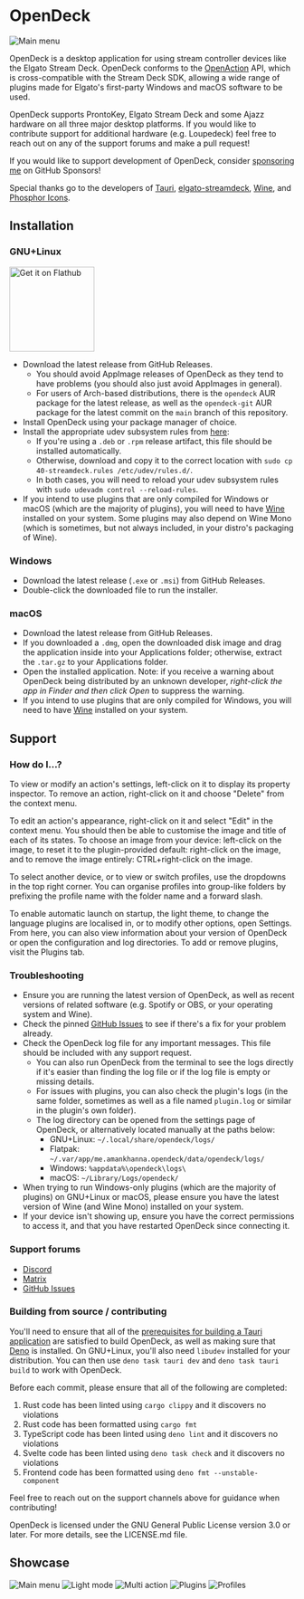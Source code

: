 # OpenDeck

![Main menu](.github/readme/mainmenu.png)

OpenDeck is a desktop application for using stream controller devices like the Elgato Stream Deck. OpenDeck conforms to the [OpenAction](https://openaction.amankhanna.me/) API, which is cross-compatible with the Stream Deck SDK, allowing a wide range of plugins made for Elgato's first-party Windows and macOS software to be used.

OpenDeck supports ProntoKey, Elgato Stream Deck and some Ajazz hardware on all three major desktop platforms. If you would like to contribute support for additional hardware (e.g. Loupedeck) feel free to reach out on any of the support forums and make a pull request!

If you would like to support development of OpenDeck, consider [sponsoring me](https://github.com/sponsors/ninjadev64) on GitHub Sponsors!

Special thanks go to the developers of [Tauri](https://github.com/tauri-apps/tauri), [elgato-streamdeck](https://github.com/streamduck-org/elgato-streamdeck), [Wine](https://www.winehq.org/), and [Phosphor Icons](https://phosphoricons.com/).

## Installation

### GNU+Linux

<a href="https://flathub.org/apps/me.amankhanna.opendeck">
	<img width="150" alt="Get it on Flathub" src="https://flathub.org/api/badge?locale=en-GB" />
</a>

- Download the latest release from GitHub Releases.
	- You should avoid AppImage releases of OpenDeck as they tend to have problems (you should also just avoid AppImages in general).
	- For users of Arch-based distributions, there is the `opendeck` AUR package for the latest release, as well as the `opendeck-git` AUR package for the latest commit on the `main` branch of this repository.
- Install OpenDeck using your package manager of choice.
- Install the appropriate udev subsystem rules from [here](https://raw.githubusercontent.com/streamduck-org/elgato-streamdeck/main/40-streamdeck.rules):
	- If you're using a `.deb` or `.rpm` release artifact, this file should be installed automatically.
	- Otherwise, download and copy it to the correct location with `sudo cp 40-streamdeck.rules /etc/udev/rules.d/`.
	- In both cases, you will need to reload your udev subsystem rules with `sudo udevadm control --reload-rules`.
- If you intend to use plugins that are only compiled for Windows or macOS (which are the majority of plugins), you will need to have [Wine](https://www.winehq.org/) installed on your system. Some plugins may also depend on Wine Mono (which is sometimes, but not always included, in your distro's packaging of Wine).

### Windows

- Download the latest release (`.exe` or `.msi`) from GitHub Releases.
- Double-click the downloaded file to run the installer.

### macOS

- Download the latest release from GitHub Releases.
- If you downloaded a `.dmg`, open the downloaded disk image and drag the application inside into your Applications folder; otherwise, extract the `.tar.gz` to your Applications folder.
- Open the installed application. Note: if you receive a warning about OpenDeck being distributed by an unknown developer, *right-click the app in Finder and then click Open* to suppress the warning.
- If you intend to use plugins that are only compiled for Windows, you will need to have [Wine](https://www.winehq.org/) installed on your system.

## Support

### How do I...?

To view or modify an action's settings, left-click on it to display its property inspector. To remove an action, right-click on it and choose "Delete" from the context menu.

To edit an action's appearance, right-click on it and select "Edit" in the context menu. You should then be able to customise the image and title of each of its states. To choose an image from your device: left-click on the image, to reset it to the plugin-provided default: right-click on the image, and to remove the image entirely: CTRL+right-click on the image.

To select another device, or to view or switch profiles, use the dropdowns in the top right corner. You can organise profiles into group-like folders by prefixing the profile name with the folder name and a forward slash.

To enable automatic launch on startup, the light theme, to change the language plugins are localised in, or to modify other options, open Settings. From here, you can also view information about your version of OpenDeck or open the configuration and log directories. To add or remove plugins, visit the Plugins tab.

### Troubleshooting

- Ensure you are running the latest version of OpenDeck, as well as recent versions of related software (e.g. Spotify or OBS, or your operating system and Wine).
- Check the pinned [GitHub Issues](https://github.com/ninjadev64/OpenDeck/issues) to see if there's a fix for your problem already.
- Check the OpenDeck log file for any important messages. This file should be included with any support request.
	- You can also run OpenDeck from the terminal to see the logs directly if it's easier than finding the log file or if the log file is empty or missing details.
	- For issues with plugins, you can also check the plugin's logs (in the same folder, sometimes as well as a file named `plugin.log` or similar in the plugin's own folder).
	- The log directory can be opened from the settings page of OpenDeck, or alternatively located manually at the paths below:
		- GNU+Linux: `~/.local/share/opendeck/logs/`
		- Flatpak: `~/.var/app/me.amankhanna.opendeck/data/opendeck/logs/`
		- Windows: `%appdata%\opendeck\logs\`
		- macOS: `~/Library/Logs/opendeck/`
- When trying to run Windows-only plugins (which are the majority of plugins) on GNU+Linux or macOS, please ensure you have the latest version of Wine (and Wine Mono) installed on your system.
- If your device isn't showing up, ensure you have the correct permissions to access it, and that you have restarted OpenDeck since connecting it.

### Support forums

- [Discord](https://discord.gg/26Nf8rHvaj)
- [Matrix](https://matrix.to/#/#opendeck:amankhanna.me)
- [GitHub Issues](https://github.com/ninjadev64/OpenDeck/issues)

### Building from source / contributing

You'll need to ensure that all of the [prerequisites for building a Tauri application](https://tauri.app/start/prerequisites) are satisfied to build OpenDeck, as well as making sure that [Deno](https://deno.com/) is installed. On GNU+Linux, you'll also need `libudev` installed for your distribution. You can then use `deno task tauri dev` and `deno task tauri build` to work with OpenDeck.

Before each commit, please ensure that all of the following are completed:
1. Rust code has been linted using `cargo clippy` and it discovers no violations
2. Rust code has been formatted using `cargo fmt`
3. TypeScript code has been linted using `deno lint` and it discovers no violations
4. Svelte code has been linted using `deno task check` and it discovers no violations
5. Frontend code has been formatted using `deno fmt --unstable-component`

Feel free to reach out on the support channels above for guidance when contributing!

OpenDeck is licensed under the GNU General Public License version 3.0 or later. For more details, see the LICENSE.md file.

## Showcase

![Main menu](.github/readme/mainmenu.png)
![Light mode](.github/readme/lightmode.png)
![Multi action](.github/readme/multiaction.png)
![Plugins](.github/readme/plugins.png)
![Profiles](.github/readme/profiles.png)
